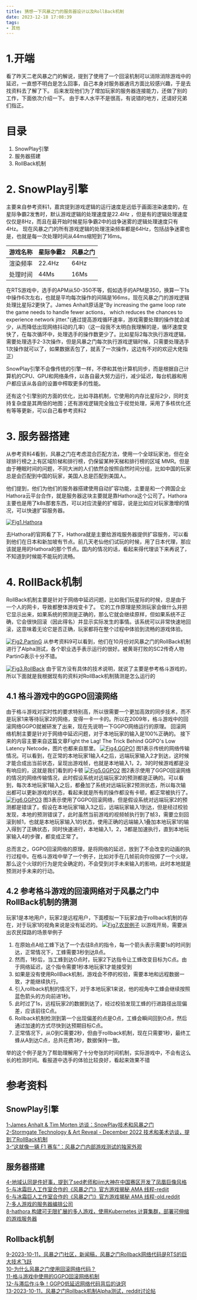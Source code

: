 ```yaml
---
title: 猜想一下风暴之门的服务器设计以及RollBack机制
date: 2023-12-18 17:08:39
tags:
- 其他
---
```



# 1.开端

看了昨天二老风暴之门的解说，提到了使用了一个回滚机制可以消除消除游戏中的延迟，一直想不明白是怎么回事，自己本身对服务器通讯方面比较感兴趣，于是去找资料去了解了下。
后来发现他们为了增加玩家的服务器连接能力，还做了别的工作，下面依次介绍一下。
由于本人水平不是很高，有说错的地方，还请好兄弟们指正。

# 目录
1. SnowPlay引擎
2. 服务器搭建
3. RollBack机制

# 2. SnowPlay引擎
主要来自参考资料1，嘉宾提到游戏逻辑的运行速度是远低于画面渲染速度的，在星际争霸2发售时，默认游戏逻辑的处理速度是22.4Hz ，但是有的逻辑处理速度仅仅是8Hz，而且在最开始时候星际争霸2中的战争迷雾的逻辑处理速度只有4Hz。
现在风暴之门的所有游戏逻辑的处理渲染频率都是64Hz，包括战争迷雾也是，也就是每一次处理时间从44ms缩短到了16ms。

| 游戏名称  | 星际争霸2 | 风暴之门 | 
| --------- | -------- | -------- | 
| 渲染频率 | 22.4Hz | 64Hz |  
| 处理时间 | 44Ms | 16Ms     |  

在RTS游戏中，选手的APM从50-350不等，假如选手的APM是350，换算一下1s中操作6次左右，也就是平均每次操作的间隔是166ms，现在风暴之门的游戏逻辑处理比星际2更快了。James Anhalt原话是"By increasing the game loop rate the game needs to handle fewer actions， which reduces the chances to experience network jitter."(通过提高游戏循环速率，游戏需要处理的操作就会减少，从而降低出现网络抖动的几率)（这一段我不太明白我理解的是，循环速度变快了，在每次循环中，处理选手的操作数更少了。比如星际2每次执行游戏逻辑，需要处理选手2-3次操作，但是风暴之门每次执行游戏逻辑时候，只需要处理选手1次操作就可以了，如果数据丢包了，就丢了一次操作，这边有不对的欢迎大佬指正）


SnowPlay引擎不会像传统的引擎一样，不停和其他计算机同步，而是根据自己计算机的CPU、GPU和网络条件，以各自最大努力运行，减少延迟，每台机器和用户都应该从各自的设置中榨取更多的性能。

还有这个引擎别的方面的优化，比如寻路机制，它使用的内存比星际2少，同时支持复杂度是其两倍的地图；还有游戏逻辑完全独立于视觉处理，采用了多核优化还有等等更新，可以自己看参考资料2

# 3. 服务器搭建

从参考资料4看到，风暴之门在考虑混合匹配方法，使用一个全球玩家池，但在全球排行榜之上有区域阶梯和排行榜，仍保留某种天梯和排行榜的区域 MMR。但是由于睡眠时间的问题，不同大洲的人们依然会按照自然时间分组，比如中国的玩家总是会匹配到中国的玩家，美国人总是匹配到美国人。

他们提到，他们为他们的服务器搭建使用自动扩容功能，主要是和一个跨国企业Hathora云平台合作，就是服务器这块主要就是靠Hathora这个公司了。Hathora主要也是用了k8s那套东西，可以对应流量的扩缩容，说是比如应对玩家激增的情况，可以快速扩容服务器。

[![Fig1.Hathora](https://s11.ax1x.com/2023/12/18/piIezND.png)](https://imgse.com/i/piIezND)

去Hathora的官网看了下，Hathora就是主要给游戏服务器提供扩容服务，可以看到他们在日本和新加坡有节点。前几天老仙他们试玩的时候，用了日本代理，那应该就是用的Hathora的那个节点。国内的情况的话，看起来得代理谈下来再说了，不知道到时候能不能玩的流畅。

# 4. RollBack机制
RollBack机制主要是针对于网络中延迟问题，比如我们玩星际的时候，总是由于一个人的网卡，导致都整体游戏变卡了。
它的工作原理是预测玩家会做什么并把它显示出来，如果系统的预测是正确的，那么它就会继续原样，但如果系统不正确，它会很快回滚（因此得名）并显示实际发生的事情。该系统可以非常快速地回滚，这意味着无论它是否正确，玩家都将在整个过程中体验到流畅的游戏体验。


[![Fig2.PartinG](https://s11.ax1x.com/2023/12/18/piIeXB6.jpg)](https://imgse.com/i/piIeXB6)
从参考资料9可以看到，他们在10月份对风暴之门的RollBack机制进行了Alpha测试，各个职业选手表示运行的很好。被黄哥打败的SC2传奇人物PartinG表示十分不错。

[![Fig3.RollBack](https://s11.ax1x.com/2023/12/18/piIm99H.png)](https://imgse.com/i/piIm99H)
由于官方没有具体的技术说明，就说了主要是参考格斗游戏的，所以下面就是我根据现有的资料对RollBack机制猜测是怎么运行的


## 4.1 格斗游戏中的GGPO回滚网络
由于格斗游戏对实时性的要求特别高，所以很需要一个更加高效的同步技术，而不是玩家1来等待玩家2的网络，变得一卡一卡的。所以在2009年，格斗游戏中的回滚网络GGPO就被研发了出来，现在先说明一下GGPO网络运行的原理。
回滚网络机制主要是针对于网络中延迟问题，对于本地玩家的输入是100%正确的。
接下来的内容主要来自这篇文章Fight the Lag!  The Trick Behind GGPO's Low Latency Netcode，图片也都来自那里。
[![Fig4.GGPO1](https://s11.ax1x.com/2023/12/18/piIexAO.png)](https://imgse.com/i/piIexAO)
图1表示传统的网络传输情况。可以看到，在正常的本地玩家1输入4之后，远端玩家输入2才到达，这时候才能合成出当前状态，呈现出游戏帧，也就是本地输入1，2，3的时候游戏都是没有响应的，这就是我们看到的卡顿
[![Fig5.GGPO2](https://s11.ax1x.com/2023/12/18/piIejHK.png)](https://imgse.com/i/piIejHK)
图2表示使用了GGPO回滚网络的情况的网络传输情况，此时假设系统对远端玩家2的预测都是正确的。可以看到，每次本地玩家1输入之后，都叠加了系统对远端玩家2预测状态，所以每次输出都可以更新游戏的状态，看起来就是所有的操作都没有卡顿，都正常被执行了。
[![Fig6.GGPO3](https://s11.ax1x.com/2023/12/18/piImS4e.png)](https://imgse.com/i/piImS4e)
图3表示使用了GGPO回滚网络，但是假设系统对远端玩家2的预测都是错误了。假设在本地玩家1输入3之后，远端玩家输入1到达，但是经过校验发现，本地的预测错误了，此时虽然当前游戏的视频帧执行到了帧3，需要立刻回滚到帧1，也就是本地玩家输入1的状态，使用正确的远端输入1叠加本地玩家1的输入得到了正确状态，同时快速进行，本地输入1，2，3都是加速执行，直到本地玩家输入4的步骤，都变成正常了。


总而言之，GGPO回滚网络的原理，是将网络的延迟，放到了不会改变的动画的执行过程中。在格斗游戏中举了一个例子，比如对手在几帧前向你投掷了一个火球，那么这个火球的行为是完全确定的，不会受到对手未来输入的影响，此时本地就是预测对手未来的行动。

## 4.2 参考格斗游戏的回滚网络对于风暴之门中RollBack机制的猜测

玩家1是本地用户，玩家2是远程用户，下面模拟一下玩家2由于rollback机制的存在，对于玩家1的视角来说是没有延迟的。
[![Fig7.农民例子](https://s11.ax1x.com/2023/12/18/piImC3d.png)](https://imgse.com/i/piImC3d)
以游戏开局，需要派出农民探路的场景举例子
1. 在原始点A给工蜂下达了一个去往B点的指令，每一个箭头表示需要1s的时间到达，正常情况下，工蜂需要3秒到达B点。
2. 然而，1秒后，当工蜂到达O点时，玩家2下达指令让工蜂改变目标为C点。由于网络延迟，这个指令需要1秒本地玩家1才能接受到
3. 如果是没有使用RollBack机制，游戏会不停的校验，需要本地和远程数据一致，才能继续执行。
4. 引入rollback机制的情况下，对于本地玩家1来说，他的视角中工蜂会继续按照蓝色箭头的方向前进1秒。
5. 此时过了1s，远程玩家2的数据到达了，经过校验发现工蜂的行进路径出现偏差，应该前往C点。
6. Rollback机制检测到第一个出现偏差的点是O点，工蜂会瞬间回到O点，然后通过加速的方式尽快到达预期目标C点。
7. 正常情况下，从O到C需要2秒，但由于rollback机制，现在只需要1秒，最终工蜂从A到达C点，总共花费3秒，数据保持一致。

举的这个例子是为了帮助理解用了十分夸张的时间机制，实际游戏中，不会有这么长的检测时间。看报道中选手的体验比较良好，看起来效果不错


# 参考资料
## SnowPlay引擎
[1-James Anhalt & Tim Morten 访谈：SnowPlay技术和风暴之门](https://screenrant.com/james-anhalt-tim-morten-interview-snowplay-technology-stormgate/)<br/>
[2-Stormgate Technology & Art Reveal - December 2022 技术和美术访谈，提到了RollBack机制](https://www.youtube.com/watch?v=1m8Z8iVXfDM&t=119s)<br/>
[3-“这就像一辆 F1 赛车”：风暴之门内部游戏测试的独家外观](https://stormgatenexus.com/article/stormgate-pre-alpha-interview-neuro-exclusive)<br/>
## 服务器搭建
[4-地域认同是件好事，提到了sed老师和jim大神在中国赛区开发了凤凰巨像风格](https://stormgatenexus.com/article/regional-identity-is-a-good-thing)<br/>
[5-与冰霜巨人工作室合作的《风暴之门》官方游戏揭秘 AMA 线程-rediit](https://www.reddit.com/r/Stormgate/comments/14a7qu8/comment/jodmi65/)<br/>
[6-与冰霜巨人工作室合作的《风暴之门》官方游戏揭秘 AMA 线程-old.reddit](https://old.reddit.com/r/Stormgate/comments/14a7qu8/official_stormgate_gameplay_reveal_ama_thread/jodk9yt/)<br/>
[7-多人游戏的服务器编排公司](https://hathora.dev/)<br/>
[8-hathora 构建可无限扩展的多人游戏，使用Kubernetes 计算集群，部署可伸缩的游戏服务器](https://bullet-mania.vercel.app/)<br/>
## Rollback机制
[9-2023-10-11，风暴之门社区，新闻稿，风暴之门Rollback网络代码是RTS的巨大技术飞跃](https://stormgatehub.com/stormgate-rollback-netcode-monumental-technical-leap-rts/)<br/>
[10-为什么风暴之门使用回滚网络代码？](https://esi.si.com/news/stormgate-using-rollback-netcode)<br/>
[11-格斗游戏中使用的GGPO回滚网络机制](https://www.ggpo.net/)<br/>
[12-与滞后作斗争！GGPO低延迟网络代码背后的诀窍](https://drive.google.com/file/d/1cV0fY8e_SC1hIFF5E1rT8XRVRzPjU8W9/view)<br/>
[13-2023-10-11，风暴之门Rollback机制Alpha测试，reddit讨论帖](https://www.reddit.com/r/Stormgate/comments/174ty64/frost_giant_starts_testing_rollback_in_stormgate/)


